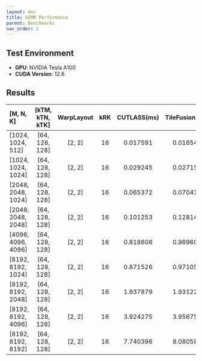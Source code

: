 ```yaml
---
layout: doc
title: GEMM Performance
parent: Benchmarks
nav_order: 2
---
```


## Test Environment

- **GPU**: NVIDIA Tesla A100
- **CUDA Version**: 12.6

## Results

| [M, N, K]          | [kTM, kTN, kTK] | WarpLayout | kRK | CUTLASS(ms) | TileFusion(ms) |
| :----------------- | :-------------: | :--------: | :-: | :---------: | :------------: |
| [1024, 1024, 512]  | [64, 128, 128]  |   [2, 2]   | 16  |  0.017591   |    0.016548    |
| [1024, 1024, 1024] | [64, 128, 128]  |   [2, 2]   | 16  |  0.029245   |    0.027156    |
| [2048, 2048, 1024] | [64, 128, 128]  |   [2, 2]   | 16  |  0.065372   |    0.070431    |
| [2048, 2048, 2048] | [64, 128, 128]  |   [2, 2]   | 16  |  0.101253   |    0.128143    |
| [4096, 4096, 4096] | [64, 128, 128]  |   [2, 2]   | 16  |  0.818606   |    0.969605    |
| [8192, 8192, 1024] | [64, 128, 128]  |   [2, 2]   | 16  |  0.871526   |    0.971059    |
| [8192, 8192, 2048] | [64, 128, 128]  |   [2, 2]   | 16  |  1.937879   |    1.931223    |
| [8192, 8192, 4096] | [64, 128, 128]  |   [2, 2]   | 16  |  3.924275   |    3.956757    |
| [8192, 8192, 8192] | [64, 128, 128]  |   [2, 2]   | 16  |  7.740396   |    8.080589    |
